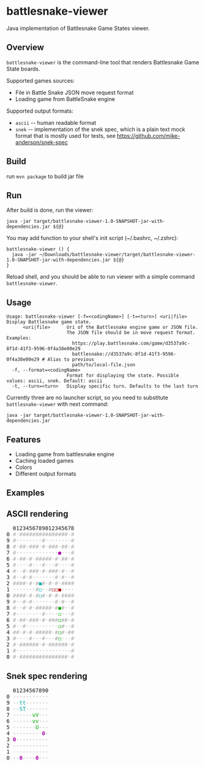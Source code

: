 # battlesnake-viewer

Java implementation of Battlesnake Game States viewer.

## Overview

`battlesnake-viewer` is the command-line tool that renders Battlesnake Game State boards.

Supported games sources:
* File in Battle Snake JSON move request format
* Loading game from BattleSnake engine

Supported output formats:

* `ascii` -- human readable format
* `snek` -- implementation of the snek spec, which is a plain text mock format that is mostly used for tests,
  see https://github.com/mike-anderson/snek-spec

## Build

run ```mvn package``` to build jar file

## Run

After build is done, run the viewer:
```
java -jar target/battlesnake-viewer-1.0-SNAPSHOT-jar-with-dependencies.jar ${@}
```

You may add function to your shell's init script (~/.bashrc, ~/.zshrc):
```
battlesnake-viewer () {
  java -jar ~/Downloads/battlesnake-viewer/target/battlesnake-viewer-1.0-SNAPSHOT-jar-with-dependencies.jar ${@}
}
```
Reload shell, and you should be able to run viewer with a simple command `battlesnake-viewer`.

## Usage

```
Usage: battlesnake-viewer [-f=<codingName>] [-t=<turn>] <uri|file>
Display Battlesnake game state.
      <uri|file>      Uri of the Battlesnake engine game or JSON file.
                      The JSON file should be in move request format. Examples:
                        https://play.battlesnake.com/game/d3537a9c-8f1d-41f3-9596-0f4a38e00e29
                        battlesnake://d3537a9c-8f1d-41f3-9596-0f4a38e00e29 # Alias to previous
                        path/to/local-file.json
  -f, --format=<codingName>
                      Format for displaying the state. Possible values: ascii, snek. Default: ascii
  -t, --turn=<turn>   Display specific turn. Defaults to the last turn
```

Currently three are no launcher script, so you need to substitute `battlesnake-viewer` with next command:

```
java -jar target/battlesnake-viewer-1.0-SNAPSHOT-jar-with-dependencies.jar
```

## Features

- Loading game from battlesnake engine
- Caching loaded games
- Colors
- Different output formats

## Examples

## ASCII rendering

<pre>
  0123456789012345678
0 <span style="color:#AAA">#</span><span style="color:#AAA">·</span><span style="color:#AAA">#</span><span style="color:#AAA">#</span><span style="color:#AAA">#</span><span style="color:#AAA">#</span><span style="color:#AAA">#</span><span style="color:#AAA">#</span><span style="color:#AAA">#</span><span style="color:#AAA">#</span><span style="color:#AAA">#</span><span style="color:#AAA">#</span><span style="color:#AAA">#</span><span style="color:#AAA">#</span><span style="color:#AAA">#</span><span style="color:#AAA">#</span><span style="color:#AAA">#</span><span style="color:#AAA">·</span><span style="color:#AAA">#</span>
9 <span style="color:#AAA">#</span><span style="color:#AAA">·</span><span style="color:#AAA">·</span><span style="color:#AAA">·</span><span style="color:#AAA">·</span><span style="color:#AAA">·</span><span style="color:#AAA">·</span><span style="color:#AAA">·</span><span style="color:#AAA">·</span><span style="color:#AAA">#</span><span style="color:#AAA">·</span><span style="color:#AAA">·</span><span style="color:#AAA">·</span><span style="color:#AAA">·</span><span style="color:#AAA">·</span><span style="color:#AAA">·</span><span style="color:#AAA">·</span><span style="color:#AAA">·</span><span style="color:#AAA">#</span>
8 <span style="color:#AAA">#</span><span style="color:#AAA">·</span><span style="color:#AAA">#</span><span style="color:#AAA">#</span><span style="color:#AAA">·</span><span style="color:#AAA">#</span><span style="color:#AAA">#</span><span style="color:#AAA">#</span><span style="color:#AAA">·</span><span style="color:#AAA">#</span><span style="color:#AAA">·</span><span style="color:#AAA">#</span><span style="color:#AAA">#</span><span style="color:#AAA">#</span><span style="color:#AAA">·</span><span style="color:#AAA">#</span><span style="color:#AAA">#</span><span style="color:#AAA">·</span><span style="color:#AAA">#</span>
7 <span style="color:#AAA">#</span><span style="color:#AAA">·</span><span style="color:#AAA">·</span><span style="color:#AAA">·</span><span style="color:#AAA">·</span><span style="color:#AAA">·</span><span style="color:#AAA">·</span><span style="color:#AAA">·</span><span style="color:#AAA">·</span><span style="color:#AAA">·</span><span style="color:#AAA">·</span><span style="color:#AAA">·</span><span style="color:#AAA">·</span><span style="color:#AAA">·</span><b><span style="color:#A0A">●</span></b><span style="color:#AAA">·</span><span style="color:#AAA">·</span><span style="color:#AAA">·</span><span style="color:#AAA">#</span>
6 <span style="color:#AAA">#</span><span style="color:#AAA">·</span><span style="color:#AAA">#</span><span style="color:#AAA">#</span><span style="color:#AAA">·</span><span style="color:#AAA">#</span><span style="color:#AAA">·</span><span style="color:#AAA">#</span><span style="color:#AAA">#</span><span style="color:#AAA">#</span><span style="color:#AAA">#</span><span style="color:#AAA">#</span><span style="color:#AAA">·</span><span style="color:#AAA">#</span><span style="color:#AAA">·</span><span style="color:#AAA">#</span><span style="color:#AAA">#</span><span style="color:#AAA">·</span><span style="color:#AAA">#</span>
5 <span style="color:#AAA">#</span><span style="color:#AAA">·</span><span style="color:#AAA">·</span><span style="color:#AAA">·</span><span style="color:#AAA">·</span><span style="color:#AAA">#</span><span style="color:#AAA">·</span><span style="color:#AAA">·</span><span style="color:#AAA">·</span><span style="color:#AAA">#</span><span style="color:#AAA">·</span><span style="color:#AAA">·</span><span style="color:#AAA">·</span><span style="color:#AAA">#</span><span style="color:#AAA">·</span><span style="color:#AAA">·</span><span style="color:#AAA">·</span><span style="color:#AAA">·</span><span style="color:#AAA">#</span>
4 <span style="color:#AAA">#</span><span style="color:#AAA">·</span><span style="color:#AAA">·</span><span style="color:#AAA">#</span><span style="color:#AAA">·</span><span style="color:#AAA">#</span><span style="color:#AAA">#</span><span style="color:#AAA">#</span><span style="color:#AAA">·</span><span style="color:#AAA">#</span><span style="color:#AAA">·</span><span style="color:#AAA">#</span><span style="color:#AAA">#</span><span style="color:#AAA">#</span><span style="color:#AAA">·</span><span style="color:#AAA">#</span><span style="color:#AAA">·</span><span style="color:#AAA">·</span><span style="color:#AAA">#</span>
3 <span style="color:#AAA">#</span><span style="color:#AAA">·</span><span style="color:#AAA">·</span><span style="color:#AAA">#</span><span style="color:#AAA">·</span><span style="color:#AAA">#</span><span style="color:#AAA">·</span><span style="color:#AAA">·</span><span style="color:#AAA">·</span><span style="color:#AAA">·</span><span style="color:#AAA">·</span><span style="color:#AAA">·</span><span style="color:#AAA">·</span><span style="color:#AAA">#</span><span style="color:#AAA">·</span><span style="color:#AAA">#</span><span style="color:#AAA">·</span><span style="color:#AAA">·</span><span style="color:#AAA">#</span>
2 <span style="color:#AAA">#</span><span style="color:#AAA">#</span><span style="color:#AAA">#</span><span style="color:#AAA">#</span><span style="color:#AAA">·</span><span style="color:#AAA">#</span><span style="color:#AAA">·</span><span style="color:#AAA">#</span><span style="color:#0AA">◼</span><span style="color:#AAA">#</span><span style="color:#AAA">·</span><span style="color:#AAA">#</span><span style="color:#AAA">·</span><span style="color:#AAA">#</span><span style="color:#AAA">·</span><span style="color:#AAA">#</span><span style="color:#AAA">#</span><span style="color:#AAA">#</span><span style="color:#AAA">#</span>
1 <span style="color:#AAA">·</span><span style="color:#AAA">·</span><span style="color:#AAA">·</span><span style="color:#AAA">·</span><span style="color:#AAA">·</span><span style="color:#AAA">·</span><span style="color:#AAA">·</span><span style="color:#AAA">#</span><span style="color:#0AA">◻</span><span style="color:#AAA">·</span><span style="color:#AAA">·</span><span style="color:#AAA">#</span><span style="color:#A00">◻</span><span style="color:#A00">◻</span><span style="color:#A00">◼</span><span style="color:#AAA">·</span><span style="color:#AAA">·</span><span style="color:#AAA">·</span><span style="color:#AAA">·</span>
0 <span style="color:#AAA">#</span><span style="color:#AAA">#</span><span style="color:#AAA">#</span><span style="color:#AAA">#</span><span style="color:#AAA">·</span><span style="color:#AAA">#</span><span style="color:#AAA">·</span><span style="color:#AAA">#</span><span style="color:#0AA">◻</span><span style="color:#AAA">#</span><span style="color:#AAA">·</span><span style="color:#AAA">#</span><span style="color:#AAA">·</span><span style="color:#AAA">#</span><span style="color:#AAA">·</span><span style="color:#AAA">#</span><span style="color:#AAA">#</span><span style="color:#AAA">#</span><span style="color:#AAA">#</span>
9 <span style="color:#AAA">#</span><span style="color:#AAA">·</span><span style="color:#AAA">·</span><span style="color:#AAA">#</span><span style="color:#AAA">·</span><span style="color:#AAA">#</span><span style="color:#AAA">·</span><span style="color:#AAA">·</span><span style="color:#AAA">·</span><span style="color:#AAA">·</span><span style="color:#AAA">·</span><span style="color:#AAA">·</span><span style="color:#AAA">·</span><span style="color:#AAA">#</span><span style="color:#AAA">·</span><span style="color:#AAA">#</span><span style="color:#AAA">·</span><span style="color:#AAA">·</span><span style="color:#AAA">#</span>
8 <span style="color:#AAA">#</span><span style="color:#AAA">·</span><span style="color:#AAA">·</span><span style="color:#AAA">#</span><span style="color:#AAA">·</span><span style="color:#AAA">#</span><span style="color:#AAA">·</span><span style="color:#AAA">#</span><span style="color:#AAA">#</span><span style="color:#AAA">#</span><span style="color:#AAA">#</span><span style="color:#AAA">#</span><span style="color:#AAA">·</span><span style="color:#AAA">#</span><span style="color:#0A0">◼</span><span style="color:#AAA">#</span><span style="color:#AAA">·</span><span style="color:#AAA">·</span><span style="color:#AAA">#</span>
7 <span style="color:#AAA">#</span><span style="color:#AAA">·</span><span style="color:#AAA">·</span><span style="color:#AAA">·</span><span style="color:#AAA">·</span><span style="color:#AAA">·</span><span style="color:#AAA">·</span><span style="color:#AAA">·</span><span style="color:#AAA">·</span><span style="color:#AAA">#</span><span style="color:#AAA">·</span><span style="color:#AAA">·</span><span style="color:#AAA">·</span><span style="color:#AAA">·</span><span style="color:#0A0">◻</span><span style="color:#AAA">·</span><span style="color:#AAA">·</span><span style="color:#AAA">·</span><span style="color:#AAA">#</span>
6 <span style="color:#AAA">#</span><span style="color:#AAA">·</span><span style="color:#AAA">#</span><span style="color:#AAA">#</span><span style="color:#AAA">·</span><span style="color:#AAA">#</span><span style="color:#AAA">#</span><span style="color:#AAA">#</span><span style="color:#AAA">·</span><span style="color:#AAA">#</span><span style="color:#AAA">·</span><span style="color:#AAA">#</span><span style="color:#AAA">#</span><span style="color:#AAA">#</span><span style="color:#0A0">◻</span><span style="color:#AAA">#</span><span style="color:#AAA">#</span><span style="color:#AAA">·</span><span style="color:#AAA">#</span>
5 <span style="color:#AAA">#</span><span style="color:#AAA">·</span><span style="color:#AAA">·</span><span style="color:#AAA">#</span><span style="color:#AAA">·</span><span style="color:#AAA">·</span><span style="color:#AAA">·</span><span style="color:#AAA">·</span><span style="color:#AAA">·</span><span style="color:#AAA">·</span><span style="color:#AAA">·</span><span style="color:#AAA">·</span><span style="color:#AAA">·</span><span style="color:#AAA">·</span><span style="color:#0A0">◻</span><span style="color:#AAA">#</span><span style="color:#AAA">·</span><span style="color:#AAA">·</span><span style="color:#AAA">#</span>
4 <span style="color:#AAA">#</span><span style="color:#AAA">#</span><span style="color:#AAA">·</span><span style="color:#AAA">#</span><span style="color:#AAA">·</span><span style="color:#AAA">#</span><span style="color:#AAA">·</span><span style="color:#AAA">#</span><span style="color:#AAA">#</span><span style="color:#AAA">#</span><span style="color:#AAA">#</span><span style="color:#AAA">#</span><span style="color:#AAA">·</span><span style="color:#AAA">#</span><span style="color:#0A0">◻</span><span style="color:#AAA">#</span><span style="color:#AAA">·</span><span style="color:#AAA">#</span><span style="color:#AAA">#</span>
3 <span style="color:#AAA">#</span><span style="color:#AAA">·</span><span style="color:#AAA">·</span><span style="color:#AAA">·</span><span style="color:#AAA">·</span><span style="color:#AAA">#</span><span style="color:#AAA">·</span><span style="color:#AAA">·</span><span style="color:#AAA">·</span><span style="color:#AAA">#</span><span style="color:#AAA">·</span><span style="color:#AAA">·</span><span style="color:#AAA">·</span><span style="color:#AAA">#</span><span style="color:#0A0">◻</span><span style="color:#AAA">·</span><span style="color:#AAA">·</span><span style="color:#AAA">·</span><span style="color:#AAA">#</span>
2 <span style="color:#AAA">#</span><span style="color:#AAA">·</span><span style="color:#AAA">#</span><span style="color:#AAA">#</span><span style="color:#AAA">#</span><span style="color:#AAA">#</span><span style="color:#AAA">#</span><span style="color:#AAA">#</span><span style="color:#AAA">·</span><span style="color:#AAA">#</span><span style="color:#AAA">·</span><span style="color:#AAA">#</span><span style="color:#AAA">#</span><span style="color:#AAA">#</span><span style="color:#AAA">#</span><span style="color:#AAA">#</span><span style="color:#AAA">#</span><span style="color:#AAA">·</span><span style="color:#AAA">#</span>
1 <span style="color:#AAA">#</span><span style="color:#AAA">·</span><span style="color:#AAA">·</span><span style="color:#AAA">·</span><span style="color:#AAA">·</span><span style="color:#AAA">·</span><span style="color:#AAA">·</span><span style="color:#AAA">·</span><span style="color:#AAA">·</span><span style="color:#AAA">·</span><span style="color:#AAA">·</span><span style="color:#AAA">·</span><span style="color:#AAA">·</span><span style="color:#AAA">·</span><span style="color:#AAA">·</span><span style="color:#AAA">·</span><span style="color:#AAA">·</span><span style="color:#AAA">·</span><span style="color:#AAA">#</span>
0 <span style="color:#AAA">#</span><span style="color:#AAA">·</span><span style="color:#AAA">#</span><span style="color:#AAA">#</span><span style="color:#AAA">#</span><span style="color:#AAA">#</span><span style="color:#AAA">#</span><span style="color:#AAA">#</span><span style="color:#AAA">#</span><span style="color:#AAA">#</span><span style="color:#AAA">#</span><span style="color:#AAA">#</span><span style="color:#AAA">#</span><span style="color:#AAA">#</span><span style="color:#AAA">#</span><span style="color:#AAA">#</span><span style="color:#AAA">#</span><span style="color:#AAA">·</span><span style="color:#AAA">#</span>
</pre>

## Snek spec rendering

<pre>
  01234567890
0 <span style="color:#AAA">-</span><span style="color:#AAA">-</span><span style="color:#AAA">-</span><span style="color:#AAA">-</span><span style="color:#AAA">-</span><span style="color:#AAA">-</span><span style="color:#AAA">-</span><span style="color:#AAA">-</span><span style="color:#AAA">-</span><span style="color:#AAA">-</span><span style="color:#AAA">-</span>
9 <span style="color:#AAA">-</span><span style="color:#AAA">-</span><span style="color:#0AA">t</span><span style="color:#0AA">t</span><span style="color:#AAA">-</span><span style="color:#AAA">-</span><span style="color:#AAA">-</span><span style="color:#AAA">-</span><span style="color:#AAA">-</span><span style="color:#AAA">-</span><span style="color:#AAA">-</span>
8 <span style="color:#AAA">-</span><span style="color:#AAA">-</span><span style="color:#0AA">S</span><span style="color:#0AA">T</span><span style="color:#AAA">-</span><span style="color:#AAA">-</span><span style="color:#AAA">-</span><span style="color:#AAA">-</span><span style="color:#AAA">-</span><span style="color:#AAA">-</span><span style="color:#AAA">-</span>
7 <span style="color:#AAA">-</span><span style="color:#AAA">-</span><span style="color:#AAA">-</span><span style="color:#AAA">-</span><span style="color:#AAA">-</span><span style="color:#AAA">-</span><span style="color:#0A0">v</span><span style="color:#0A0">V</span><span style="color:#AAA">-</span><span style="color:#AAA">-</span><span style="color:#AAA">-</span>
6 <span style="color:#AAA">-</span><span style="color:#AAA">-</span><span style="color:#AAA">-</span><span style="color:#AAA">-</span><span style="color:#AAA">-</span><span style="color:#AAA">-</span><span style="color:#0A0">v</span><span style="color:#0A0">v</span><span style="color:#AAA">-</span><span style="color:#AAA">-</span><span style="color:#AAA">-</span>
5 <span style="color:#AAA">-</span><span style="color:#AAA">-</span><span style="color:#AAA">-</span><span style="color:#AAA">-</span><span style="color:#AAA">-</span><span style="color:#AAA">-</span><span style="color:#AAA">-</span><span style="color:#0A0">U</span><span style="color:#AAA">-</span><span style="color:#AAA">-</span><span style="color:#AAA">-</span>
4 <span style="color:#AAA">-</span><span style="color:#AAA">-</span><span style="color:#AAA">-</span><span style="color:#AAA">-</span><span style="color:#AAA">-</span><span style="color:#AAA">-</span><span style="color:#AAA">-</span><span style="color:#AAA">-</span><span style="color:#AAA">-</span><b><span style="color:#A0A">0</span></b><span style="color:#AAA">-</span>
3 <b><span style="color:#A0A">0</span></b><span style="color:#AAA">-</span><span style="color:#AAA">-</span><span style="color:#AAA">-</span><span style="color:#AAA">-</span><span style="color:#AAA">-</span><span style="color:#AAA">-</span><span style="color:#AAA">-</span><span style="color:#AAA">-</span><span style="color:#AAA">-</span><span style="color:#AAA">-</span>
2 <span style="color:#AAA">-</span><span style="color:#AAA">-</span><span style="color:#AAA">-</span><span style="color:#AAA">-</span><span style="color:#AAA">-</span><span style="color:#AAA">-</span><span style="color:#AAA">-</span><span style="color:#AAA">-</span><span style="color:#AAA">-</span><span style="color:#AAA">-</span><span style="color:#AAA">-</span>
1 <span style="color:#AAA">-</span><span style="color:#AAA">-</span><span style="color:#AAA">-</span><span style="color:#AAA">-</span><span style="color:#AAA">-</span><span style="color:#AAA">-</span><span style="color:#AAA">-</span><span style="color:#AAA">-</span><span style="color:#AAA">-</span><span style="color:#AAA">-</span><span style="color:#AAA">-</span>
0 <span style="color:#AAA">-</span><span style="color:#AAA">-</span><b><span style="color:#A0A">0</span></b><span style="color:#AAA">-</span><span style="color:#AAA">-</span><span style="color:#AAA">-</span><span style="color:#AAA">-</span><b><span style="color:#A0A">0</span></b><span style="color:#AAA">-</span><span style="color:#AAA">-</span><span style="color:#AAA">-</span>
</pre>
